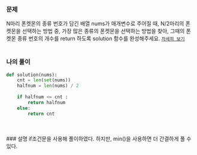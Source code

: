 ### 문제
N마리 폰켓몬의 종류 번호가 담긴 배열 nums가 매개변수로 주어질 때, N/2마리의 폰켓몬을 선택하는 방법 중, 가장 많은 종류의 폰켓몬을 선택하는 방법을 찾아, 그때의 폰켓몬 종류 번호의 개수를 return 하도록 solution 함수를 완성해주세요.
[`자세히 보기`](https://school.programmers.co.kr/learn/courses/30/lessons/1845?language=python3)
<br>
<br>
### 나의 풀이
```python
def solution(nums):
    cnt = len(set(nums))
    halfnum = len(nums) / 2
    
    if halfnum <= cnt :
        return halfnum
    else:
        return cnt
```
<br>
<br> 
### 설명
if조건문을 사용해 풀이하였다. 하지만, min()을 사용하면 더 간결하게 풀 수 있다.
